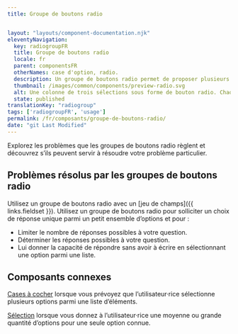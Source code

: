 ```yaml
---
title: Groupe de boutons radio


layout: "layouts/component-documentation.njk"
eleventyNavigation:
  key: radiogroupFR
  title: Groupe de boutons radio
  locale: fr
  parent: componentsFR
  otherNames: case d'option, radio.
  description: Un groupe de boutons radio permet de proposer plusieurs options de réponse pour un choix unique.
  thumbnail: /images/common/components/preview-radio.svg
  alt: Une colonne de trois sélections sous forme de bouton radio. Chaque cercle de bouton radio a une mince bordure noire et un remplissage blanc. Une épaisse ligne grise se trouve à côté, représentant le libellé. L’un des trois cercles est sélectionné et est rempli par un cercle noir foncé.
  state: published
translationKey: "radiogroup"
tags: ['radiogroupFR', 'usage']
permalink: /fr/composants/groupe-de-boutons-radio/
date: "git Last Modified"
---
```


Explorez les problèmes que les groupes de boutons radio règlent et découvrez s’ils peuvent servir à résoudre votre problème particulier.

## Problèmes résolus par les groupes de boutons radio

Utilisez un groupe de boutons radio avec un [jeu de champs]({{ links.fieldset }}). Utilisez un groupe de boutons radio pour solliciter un choix de réponse unique parmi un petit ensemble d’options et pour :

- Limiter le nombre de réponses possibles à votre question.
- Déterminer les réponses possibles à votre question.
- Lui donner la capacité de répondre sans avoir à écrire en sélectionnant une option parmi une liste.

<article class="bg-full-width bg-primary text-light pt-500 pb-400 my-500">
  <h2 class="mt-0 mb-400">Composants connexes</h2>

<a href="{{ links.checkbox }}" class="link-light">Cases à cocher</a> lorsque vous prévoyez que l’utilisateur·rice sélectionne plusieurs options parmi une liste d’éléments.

<a href="{{ links.select }}" class="link-light">Sélection</a> lorsque vous donnez à l’utilisateur·rice une moyenne ou grande quantité d’options pour une seule option connue.

</article>